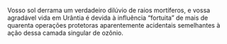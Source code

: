 ﻿Vosso sol derrama um verdadeiro dilúvio de raios mortíferos, e vossa agradável vida em Urântia é devida à influência “fortuita” de mais de quarenta operações protetoras aparentemente acidentais semelhantes à ação dessa camada singular de ozônio.